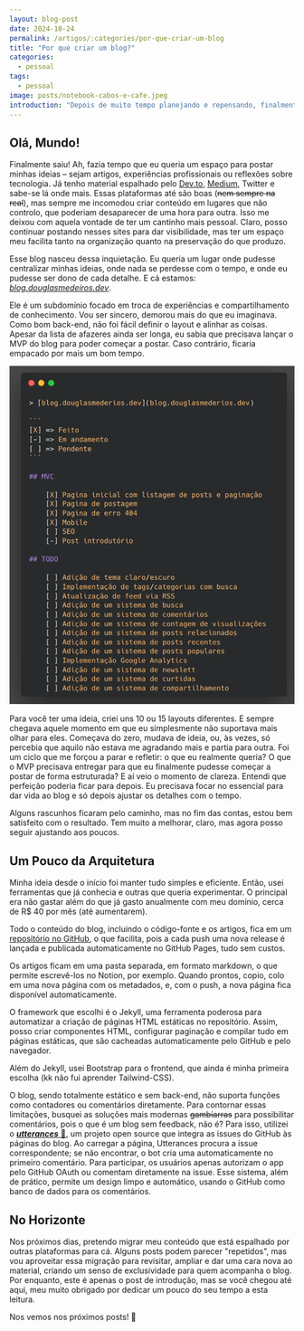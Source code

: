 ```yaml
---
layout: blog-post
date: 2024-10-24
permalink: /artigos/:categories/por-que-criar-um-blog
title: "Por que criar um blog?"
categories:
  - pessoal
tags:
  - pessoal
image: posts/notebook-cabos-e-cafe.jpeg
introduction: "Depois de muito tempo planejando e repensando, finalmente decidi lançar meu próprio blog. Aqui, vou reunir meus artigos, experiências e pensamentos sobre tecnologia, todos em um espaço centralizado e pessoal. Embora já tenha conteúdo espalhado em outras plataformas, sempre senti a necessidade de ter um lugar que realmente fosse meu."
---
```


## Olá, Mundo!

Finalmente saiu! Ah, fazia tempo que eu queria um espaço para postar minhas ideias – sejam artigos, experiências
profissionais ou reflexões sobre tecnologia. Já tenho material espalhado
pelo [Dev.to](http://dev.to/), [Medium](https://medium.com/), Twitter e sabe-se lá onde mais. Essas plataformas até são
boas (~~nem sempre na real~~), mas sempre me incomodou criar conteúdo em lugares que não controlo, que poderiam
desaparecer de uma hora para outra. Isso me deixou com aquela vontade de ter um cantinho mais pessoal. Claro, posso
continuar postando nesses sites para dar visibilidade, mas ter um espaço meu facilita tanto na organização quanto na
preservação do que produzo.

Esse blog nasceu dessa inquietação. Eu queria um lugar onde pudesse centralizar minhas ideias, onde nada se perdesse com
o tempo, e onde eu pudesse ser dono de cada detalhe. E cá estamos:
[_blog.douglasmedeiros.dev_](http://blog.douglasmedeiros.dev).

Ele é um subdomínio focado em troca de experiências e compartilhamento de conhecimento. Vou ser sincero, demorou mais do
que eu imaginava. Como bom back-end, não foi fácil definir o layout e alinhar as coisas. Apesar da lista de afazeres
ainda ser longa, eu sabia que precisava lançar o MVP do blog para poder começar a postar. Caso contrário, ficaria
empacado por mais um bom tempo.

![TODO do Blog](/assets/images/posts/blog-todo.png?style=height:25rem)

Para você ter uma ideia, criei uns 10 ou 15 layouts diferentes. E sempre chegava aquele momento em que eu simplesmente
não suportava mais olhar para eles. Começava do zero, mudava de ideia, ou, às vezes, só percebia que aquilo não estava
me agradando mais e partia para outra. Foi um ciclo que me forçou a parar e refletir: o que eu realmente queria? O que o
MVP precisava entregar para que eu finalmente pudesse começar a postar de forma estruturada? E aí veio o momento de
clareza. Entendi que perfeição poderia ficar para depois. Eu precisava focar no essencial para dar vida ao blog e só
depois ajustar os detalhes com o tempo.

Alguns rascunhos ficaram pelo caminho, mas no fim das contas, estou bem satisfeito com o resultado. Tem muito a
melhorar, claro, mas agora posso seguir ajustando aos poucos.

## Um Pouco da Arquitetura

Minha ideia desde o início foi manter tudo simples e eficiente. Então, usei ferramentas que já conhecia e outras que
queria experimentar. O principal era não gastar além do que já gasto anualmente com meu domínio, cerca de R$ 40 por
mês (até aumentarem).

Todo o conteúdo do blog, incluindo o código-fonte e os artigos, fica em
um [repositório no GitHub](https://github.com/medeirosinacio/blog.douglasmedeiros.dev), o que facilita, pois a cada push
uma nova release é lançada e publicada automaticamente no GitHub Pages, tudo sem custos.

Os artigos ficam em uma pasta separada, em formato markdown, o que permite escrevê-los no Notion, por exemplo. Quando
prontos, copio, colo em uma nova página com os metadados, e, com o push, a nova página fica disponível automaticamente.

O framework que escolhi é o Jekyll, uma ferramenta poderosa para automatizar a criação de páginas HTML estáticas no
repositório. Assim, posso criar componentes HTML, configurar paginação e compilar tudo em páginas estáticas, que são
cacheadas automaticamente pelo GitHub e pelo navegador.

Além do Jekyll, usei Bootstrap para o frontend, que ainda é minha primeira escolha (kk não fui aprender Tailwind-CSS).

O blog, sendo totalmente estático e sem back-end, não suporta funções como contadores ou comentários diretamente. Para
contornar essas limitações, busquei as soluções mais modernas ~~gambiarras~~ para possibilitar comentários, pois o que é
um blog sem feedback, não é? Para isso, utilizei o [**_utterances_** 🔮](https://github.com/utterance/utterances), um
projeto open source que integra as issues do GitHub às páginas do blog. Ao carregar a página, Utterances procura a issue
correspondente; se não encontrar, o bot cria uma automaticamente no primeiro comentário. Para participar, os usuários
apenas autorizam o app pelo GitHub OAuth ou comentam diretamente na issue. Esse sistema, além de prático, permite um
design limpo e automático, usando o GitHub como banco de dados para os comentários.

## No Horizonte

Nos próximos dias, pretendo migrar meu conteúdo que está espalhado por outras plataformas para cá. Alguns posts podem
parecer "repetidos", mas vou aproveitar essa migração para revisitar, ampliar e dar uma cara nova ao material, criando
um senso de exclusividade para quem acompanha o blog. Por enquanto, este é apenas o post de introdução, mas se você
chegou até aqui, meu muito obrigado por dedicar um pouco do seu tempo a esta leitura.

Nos vemos nos próximos posts! 🚀
